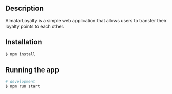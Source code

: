 ## Description

AlmatarLoyalty is a simple web application that allows users to transfer their loyalty
points to each other.

## Installation

```bash
$ npm install
```

## Running the app

```bash
# development
$ npm run start